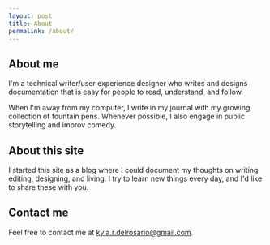 ```yaml
---
layout: post
title: About
permalink: /about/
---
```


## About me

I'm a technical writer/user experience designer who writes and designs documentation that is easy for people to read, understand, and follow.  

When I'm away from my computer, I write in my journal with my growing collection of fountain pens. Whenever possible, I also engage in public storytelling and improv comedy.  

## About this site

I started this site as a blog where I could document my thoughts on writing, editing, designing, and living. I try to learn new things every day, and I'd like to share these with you.

## Contact me

Feel free to contact me at <kyla.r.delrosario@gmail.com>.
